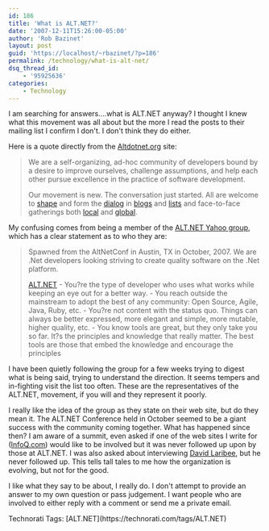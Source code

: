 ```yaml
---
id: 186
title: 'What is ALT.NET?'
date: '2007-12-11T15:26:00-05:00'
author: 'Rob Bazinet'
layout: post
guid: 'https://localhost/~rbazinet/?p=186'
permalink: /technology/what-is-alt-net/
dsq_thread_id:
    - '95925636'
categories:
    - Technology
---
```


I am searching for answers....what is ALT.NET anyway? I thought I knew what this movement was all about but the more I read the posts to their mailing list I confirm I don't. I don't think they do either.

Here is a quote directly from the [Altdotnet.org](https://altdotnet.org/) site:

> We are a self-organizing, ad-hoc community of developers bound by a desire to improve ourselves, challenge assumptions, and help each other pursue excellence in the practice of software development.
> 
> Our movement is new. The conversation just started. All are welcome to [shape](https://wiki.altdotnet.org) and form the [dialog](irc://irc.freenode.net/alt.net) in [blogs](https://del.icio.us/tag/alt.net+altnetconf) and [lists](https://tech.groups.yahoo.com/group/altnetconf/) and face-to-face gatherings both [local](https://phillyalt.net) and [global](https://www.altnetconf.com/).

My confusing comes from being a member of the [ALT.NET Yahoo group](https://tech.groups.yahoo.com/group/altnetconf/), which has a clear statement as to who they are:

> Spawned from the AltNetConf in Austin, TX in October, 2007. We are .Net developers looking striving to create quality software on the .Net platform.
> 
>   
> [ALT.NET](https://altdotnet.org/) - You?re the type of developer who uses what works while keeping an eye out for a better way. - You reach outside the mainstream to adopt the best of any community: Open Source, Agile, Java, Ruby, etc. - You?re not content with the status quo. Things can always be better expressed, more elegant and simple, more mutable, higher quality, etc. - You know tools are great, but they only take you so far. It?s the principles and knowledge that really matter. The best tools are those that embed the knowledge and encourage the principles

I have been quietly following the group for a few weeks trying to digest what is being said, trying to understand the direction. It seems tempers and in-fighting visit the list too often. These are the representatives of the ALT.NET, movement, if you will and they represent it poorly.

I really like the idea of the group as they state on their web site, but do they mean it. The ALT.NET Conference held in October seemed to be a giant success with the community coming together. What has happened since then? I am aware of a summit, even asked if one of the web sites I write for ([InfoQ.com](https://www.infoq.com)) would like to be involved but it was never followed up upon by those at ALT.NET. I was also asked about interviewing [David Laribee](https://laribee.com/blog/), but he never followed up. This tells tall tales to me how the organization is evolving, but not for the good.

I like what they say to be about, I really do. I don't attempt to provide an answer to my own question or pass judgement. I want people who are involved to either reply with a comment or send me a private email.

<div class="wlWriterSmartContent" style="display:inline;margin:0;padding:0;">Technorati Tags: [ALT.NET](https://technorati.com/tags/ALT.NET)</div>